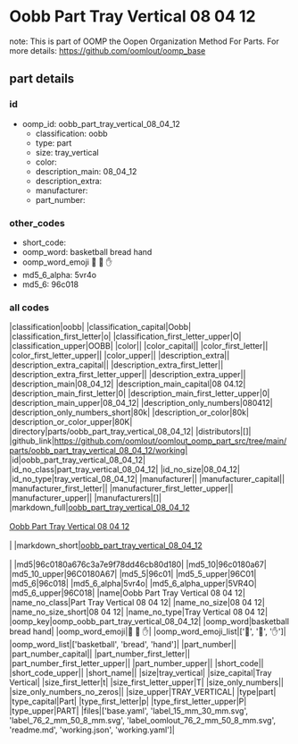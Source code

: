 # Oobb Part Tray Vertical 08 04 12  

note: This is part of OOMP the Oopen Organization Method For Parts. For more details: https://github.com/oomlout/oomp_base

##  part details





### id
* oomp_id: oobb_part_tray_vertical_08_04_12
  * classification: oobb
  * type: part
  * size: tray_vertical
  * color: 
  * description_main: 08_04_12
  * description_extra: 
  * manufacturer: 
  * part_number: 

### other_codes
* short_code: 
* oomp_word: basketball bread hand
* oomp_word_emoji :basketball: :bread: :hand:
* md5_6_alpha: 5vr4o
* md5_6: 96c018

### all codes 
|classification|oobb|
|classification_capital|Oobb|
|classification_first_letter|o|
|classification_first_letter_upper|O|
|classification_upper|OOBB|
|color||
|color_capital||
|color_first_letter||
|color_first_letter_upper||
|color_upper||
|description_extra||
|description_extra_capital||
|description_extra_first_letter||
|description_extra_first_letter_upper||
|description_extra_upper||
|description_main|08_04_12|
|description_main_capital|08 04.12|
|description_main_first_letter|0|
|description_main_first_letter_upper|0|
|description_main_upper|08_04_12|
|description_only_numbers|080412|
|description_only_numbers_short|80k|
|description_or_color|80k|
|description_or_color_upper|80K|
|directory|parts/oobb_part_tray_vertical_08_04_12|
|distributors|[]|
|github_link|https://github.com/oomlout/oomlout_oomp_part_src/tree/main/parts/oobb_part_tray_vertical_08_04_12/working|
|id|oobb_part_tray_vertical_08_04_12|
|id_no_class|part_tray_vertical_08_04_12|
|id_no_size|08_04_12|
|id_no_type|tray_vertical_08_04_12|
|manufacturer||
|manufacturer_capital||
|manufacturer_first_letter||
|manufacturer_first_letter_upper||
|manufacturer_upper||
|manufacturers|[]|
|markdown_full|[oobb_part_tray_vertical_08_04_12](https://github.com/oomlout/oomlout_oomp_part_src/tree/main/parts/oobb_part_tray_vertical_08_04_12/working)<br>[](https://github.com/oomlout/oomlout_oomp_part_src/tree/main/parts/oobb_part_tray_vertical_08_04_12/working)<br>[Oobb Part Tray Vertical 08 04 12](https://github.com/oomlout/oomlout_oomp_part_src/tree/main/parts/oobb_part_tray_vertical_08_04_12/working)<br><br>|
|markdown_short|[oobb_part_tray_vertical_08_04_12](https://github.com/oomlout/oomlout_oomp_part_src/tree/main/parts/oobb_part_tray_vertical_08_04_12/working)<br><br>|
|md5|96c0180a676c3a7e9f78dd46cb80d180|
|md5_10|96c0180a67|
|md5_10_upper|96C0180A67|
|md5_5|96c01|
|md5_5_upper|96C01|
|md5_6|96c018|
|md5_6_alpha|5vr4o|
|md5_6_alpha_upper|5VR4O|
|md5_6_upper|96C018|
|name|Oobb Part Tray Vertical 08 04 12|
|name_no_class|Part Tray Vertical 08 04 12|
|name_no_size|08 04 12|
|name_no_size_short|08 04 12|
|name_no_type|Tray Vertical 08 04 12|
|oomp_key|oomp_oobb_part_tray_vertical_08_04_12|
|oomp_word|basketball bread hand|
|oomp_word_emoji|:basketball: :bread: :hand:|
|oomp_word_emoji_list|[':basketball:', ':bread:', ':hand:']|
|oomp_word_list|['basketball', 'bread', 'hand']|
|part_number||
|part_number_capital||
|part_number_first_letter||
|part_number_first_letter_upper||
|part_number_upper||
|short_code||
|short_code_upper||
|short_name||
|size|tray_vertical|
|size_capital|Tray Vertical|
|size_first_letter|t|
|size_first_letter_upper|T|
|size_only_numbers||
|size_only_numbers_no_zeros||
|size_upper|TRAY_VERTICAL|
|type|part|
|type_capital|Part|
|type_first_letter|p|
|type_first_letter_upper|P|
|type_upper|PART|
|files|['base.yaml', 'label_15_mm_30_mm.svg', 'label_76_2_mm_50_8_mm.svg', 'label_oomlout_76_2_mm_50_8_mm.svg', 'readme.md', 'working.json', 'working.yaml']|
